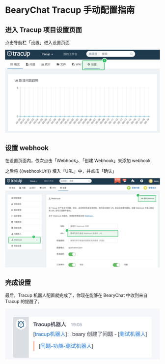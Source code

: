 # BearyChat Tracup 手动配置指南

## 进入 Tracup 项目设置页面

点击导航栏「设置」进入设置页面

![](/tutorials/image/tracup_setting.png)

## 设置 webhook

在设置页面内，依次点击「Webhook」、「创建 Webhook」来添加 webhook

之后将 {{webhookUrl}} 填入「URL」中，并点击「确认」

![](/tutorials/image/tracup_webhook.png)

## 完成设置

最后，Tracup 机器人配置就完成了，你现在能够在 BearyChat 中收到来自 Tracup 的提醒了。

![](/tutorials/image/tracup_notification.png)
